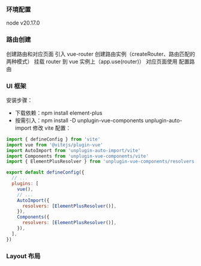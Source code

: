 ### 环境配置
node v20.17.0

### 路由创建
创建路由和对应页面
引入 vue-router 创建路由实例（createRouter、路由匹配的两种模式）
挂载 router 到 vue 实例上（app.use(router)）
对应页面使用 <RouterView /> 配置路由

### UI 框架
安装步骤：
- 下载依赖：npm install element-plus
- 按需引入：npm install -D unplugin-vue-components unplugin-auto-import
修改 vite 配置：
```js
import { defineConfig } from 'vite'
import vue from '@vitejs/plugin-vue'
import AutoImport from 'unplugin-auto-import/vite'
import Components from 'unplugin-vue-components/vite'
import { ElementPlusResolver } from 'unplugin-vue-components/resolvers'

export default defineConfig({
  // ...
  plugins: [
    vue(),
    // ...
    AutoImport({
      resolvers: [ElementPlusResolver()],
    }),
    Components({
      resolvers: [ElementPlusResolver()],
    }),
  ],
})
```

### Layout 布局
